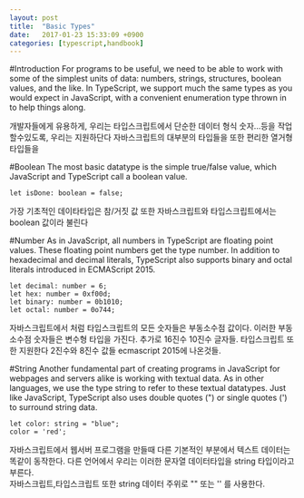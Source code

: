 ```yaml
---
layout: post
title:  "Basic Types"
date:   2017-01-23 15:33:09 +0900
categories: [typescript,handbook]
---
```

#Introduction
For programs to be useful, we need to be able to work with some of the simplest units of data: numbers, strings, structures, boolean values, and the like. In TypeScript, we support much the same types as you would expect in JavaScript, with a convenient enumeration type thrown in to help things along.  

개발자들에게 유용하게, 우리는 타입스크립트에서 단순한 데이터 형식 숫자...등을 작업 할수있도록, 우리는 지원하단다 자바스크립트의 대부분의 타입들을 또한 편리한 열거형 타입들을  

#Boolean
The most basic datatype is the simple true/false value, which JavaScript and TypeScript call a boolean value.  
```
let isDone: boolean = false;  
```     
 가장 기초적인 데이타타입은 참/거짓 값 또한 자바스크립트와 타입스크립트에서는 boolean 값이라 불린다  

#Number
As in JavaScript, all numbers in TypeScript are floating point values. These floating point numbers get the type number. In addition to hexadecimal and decimal literals, TypeScript also supports binary and octal literals introduced in ECMAScript 2015.  
```
let decimal: number = 6;  
let hex: number = 0xf00d;  
let binary: number = 0b1010;  
let octal: number = 0o744;    
```   
자바스크립트에서 처럼 타입스크립트의 모든 숫자들은 부동소수점 값이다. 이러한 부동소수점 숫자들은 변수형 타입을 가진다. 추가로 16진수 10진수 글자들. 타입스크립트 또한 지원한다 2진수와 8진수 값들 ecmascript 2015에 나온것들.  

#String
Another fundamental part of creating programs in JavaScript for webpages and servers alike is working with textual data. As in other languages, we use the type string to refer to these textual datatypes. Just like JavaScript, TypeScript also uses double quotes (") or single quotes (') to surround string data.  
```
let color: string = "blue";  
color = 'red';  
```  
자바스크립트에서 웹서버 프로그램을 만들때 다른 기본적인 부분에서 텍스트 데이터는 똑같이 동작한다. 다른 언어에서 우리는 이러한 문자열 데이터타입을 string 타입이라고 부른다.  
자바스크립트,타입스크립트 또한 string 데이터 주위로 "" 또는 '' 를 사용한다.  
